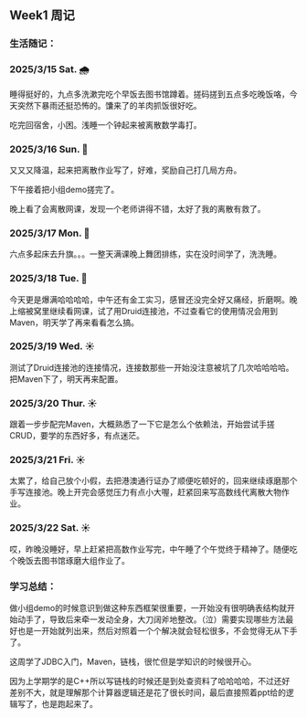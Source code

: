 ## Week1 周记

### 生活随记：

### 2025/3/15  Sat.  🌧️

睡得挺好的，九点多洗漱完吃个早饭去图书馆蹲着。搓码搓到五点多吃晚饭咯，今天突然下暴雨还挺恐怖的。馕来了的羊肉抓饭很好吃。

吃完回宿舍，小困。浅睡一个钟起来被离散数学毒打。

### 2025/3/16  Sun.  🥶

又又又降温，起来把离散作业写了，好难，奖励自己打几局方舟。

下午接着把小组demo搓完了。

晚上看了会离散网课，发现一个老师讲得不错，太好了我的离散有救了。

### 2025/3/17  Mon.  🥶

六点多起床去升旗。。。一整天满课晚上舞团排练，实在没时间学了，洗洗睡。

### 2025/3/18 Tue.  🥶

今天更是爆满哈哈哈哈，中午还有金工实习，感冒还没完全好又痛经，折磨啊。晚上缩被窝里继续看网课，试了用Druid连接池，不过查看它的使用情况会用到Maven，明天学了再来看看怎么搞。

### 2025/3/19  Wed.  ☀️

测试了Druid连接池的连接情况，连接数那些一开始没注意被坑了几次哈哈哈哈。把Maven下了，明天再来配置。

### 2025/3/20  Thur.  ☀️

跟着一步步配完Maven，大概熟悉了一下它是怎么个依赖法，开始尝试手搓CRUD，要学的东西好多，有点迷茫。

### 2025/3/21  Fri.  ☀️

太累了，给自己放个小假，去把港澳通行证办了顺便吃顿好的，回来继续琢磨那个手写连接池。晚上开完会感觉压力有点小大喔，赶紧回来写高数线代离散大物作业。

### 2025/3/22  Sat.  ☀️

哎，昨晚没睡好，早上赶紧把高数作业写完，中午睡了个午觉终于精神了。随便吃个晚饭去图书馆琢磨大组作业了。

### 学习总结：

做小组demo的时候意识到做这种东西框架很重要，一开始没有很明确表结构就开始动手了，导致后来牵一发动全身，大刀阔斧地整改。（泣）需要实现哪些方法最好也是一开始就列出来，然后对照着一个个解决就会轻松很多，不会觉得无从下手了。

这周学了JDBC入门，Maven，链栈，很忙但是学知识的时候很开心。

因为上学期学的是C++所以写链栈的时候还是到处查资料了哈哈哈哈，不过还好差别不大，就是理解那个计算器逻辑还是花了很长时间，最后直接照着ppt给的逻辑写了，也是跑起来了。

